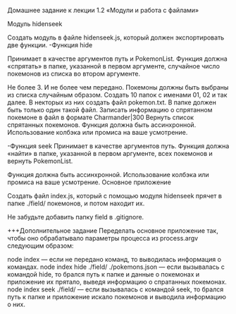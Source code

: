 Домашнее задание к лекции 1.2 «Модули и работа с файлами»

Модуль hidenseek

Создать модуль в файле hidenseek.js, который должен экспортировать две функции.
-Функция hide

Принимает в качестве аргументов путь и PokemonList. Функция должна «спрятать» в папке, указанной в первом аргументе, случайное число покемонов из списка во втором аргументе.

Не более 3.
И не более чем передано.
Покемоны должны быть выбраны из списка случайным образом.
Cоздать 10 папок с именами 01, 02 и так далее.
В некторых из них создать файл pokemon.txt. В папке должен быть только один такой файл.
Записать информацию о спрятанном покемоне в файл в формате Charmander|300
Вернуть список спрятанных покемонов.
Функция должна быть ассинхронной. Использование колбэка или промиса на ваше усмотрение.

-Функция seek
Принимает в качестве аргументов путь. Функция должна «найти» в папке, указанной в первом аргументе, всех покемонов и вернуть PokemonList.

Функция должна быть ассинхронной. Использование колбэка или промиса на ваше усмотрение.
Основное приложение

Создать файл index.js, который с помощью модуля hidenseek прячет в папке ./field/ покемонов, и потом находит их.

Не забудьте добавить папку field в .gitignore.


+++Дополнительное задание
Переделать основное приложение так, чтобы оно обрабатывало параметры процесса из process.argv следующим образом:

node index — если не передано команд, то выводилась информация о командах.
node index hide ./field/ ./pokemons.json — если вызывалась с командой hide, то брался путь к папке и данные о покемонах и приложение их прятало, выведя информацию о спратанных покемонах.
node index seek ./field/ — если вызывалась с командой seek, то брался путь к папке и приложение искало покемонов и выводила информацию о них.